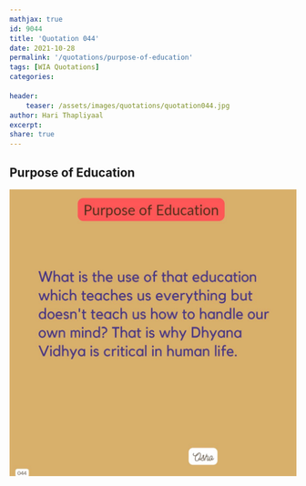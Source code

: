 ```yaml
---
mathjax: true
id: 9044
title: 'Quotation 044'
date: 2021-10-28
permalink: '/quotations/purpose-of-education'
tags: [WIA Quotations] 
categories: 

header:
    teaser: /assets/images/quotations/quotation044.jpg
author: Hari Thapliyaal 
excerpt:
share: true 
---
```


## Purpose of Education

![Purpose of Education](/assets/images/quotations/quotation044.jpg)
